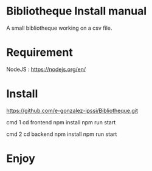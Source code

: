 # Bibliotheque Install manual

A small bibliotheque working on a csv file.

# Requirement

NodeJS : https://nodejs.org/en/

# Install

https://github.com/e-gonzalez-ipssi/Bibliotheque.git

cmd 1
cd frontend
npm install
npm run start

cmd 2
cd backend
npm install
npm run start

# Enjoy